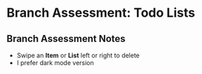 # Branch Assessment: Todo Lists
## Branch Assessment Notes
 * Swipe an **Item** or **List** left or right to delete 
 * I prefer dark mode version 
